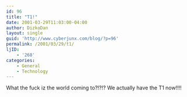 ```yaml
---
id: 96
title: "T1!"
date: 2001-03-29T11:03:00-04:00
author: DizkoDan
layout: single
guid: 'http://www.cyberjunx.com/blog/?p=96'
permalink: /2001/03/29/t1/
ljID:
    - '268'
categories:
    - General
    - Technology
---
```


What the fuck iz the world coming to?!?!? We actually have the T1 now!!!!